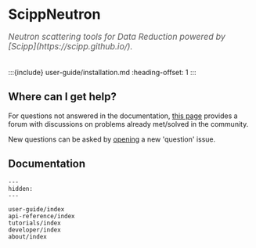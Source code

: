 # ScippNeutron

<span style="font-size:1.2em;font-style:italic;color:#5a5a5a">
  Neutron scattering tools for Data Reduction powered by [Scipp](https://scipp.github.io/).
  </br></br>
</span>

:::{include} user-guide/installation.md
:heading-offset: 1
:::

## Where can I get help?

For questions not answered in the documentation,
[this page](https://github.com/scipp/scippneutron/issues?utf8=%E2%9C%93&q=label%3Aquestion)
provides a forum with discussions on problems already met/solved in the community.

New questions can be asked by
[opening](https://github.com/scipp/scippneutron/issues/new?assignees=&labels=question&template=question.md&title=)
a new 'question' issue.

## Documentation

```{toctree}
---
hidden:
---

user-guide/index
api-reference/index
tutorials/index
developer/index
about/index
```
